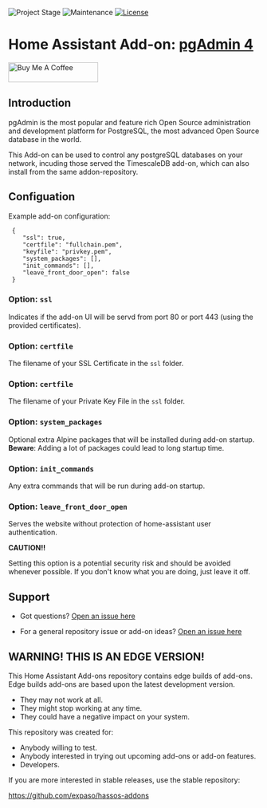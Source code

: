 ![Project Stage][project-stage-shield]
![Maintenance][maintenance-shield]
[![License][license-shield]](https://github.com/expaso/hassos-addon-pgadmin4/LICENSE.md)

# Home Assistant Add-on: [pgAdmin 4](https://www.pgadmin.org/)

<a href="https://www.buymeacoffee.com/expaso" target="_blank"><img src="https://cdn.buymeacoffee.com/buttons/v2/default-yellow.png" alt="Buy Me A Coffee" style="height: 40px !important;width: 180px !important;" ></a>

## Introduction

pgAdmin is the most popular and feature rich Open Source administration and development platform for PostgreSQL, the most advanced Open Source database in the world.

This Add-on can be used to control any postgreSQL databases on your network, incuding those served the TimescaleDB add-on, which can also install from the same addon-repository.

## Configuation

Example add-on configuration:

```
 {
    "ssl": true,
    "certfile": "fullchain.pem",
    "keyfile": "privkey.pem",
    "system_packages": [],
    "init_commands": [],
    "leave_front_door_open": false
 }
```

### Option: `ssl`

Indicates if the add-on UI will be servd from port 80 or port 443 (using the provided certificates).

### Option: `certfile`

The filename of your SSL Certificate in the `ssl` folder.

### Option: `certfile`

The filename of your Private Key File in the `ssl` folder.

### Option: `system_packages`

Optional extra Alpine packages that will be installed during add-on startup.
**Beware**: Adding a lot of packages could lead to long startup time.

### Option: `init_commands`

Any extra commands that will be run during add-on startup.

### Option: `leave_front_door_open`

Serves the website without protection of home-assistant user authentication.

**CAUTION!!**

Setting this option is a potential security risk and should be avoided whenever possible.
If you don't know what you are doing, just leave it off.

## Support

- Got questions?
  [Open an issue here][issues]

- For a general repository issue or add-on ideas? [Open an issue here][repo-issues]

[issues]: https://github.com/expaso/hassos-addon-pgadmin4/issues
[repo-issues]: https://github.com/expaso/hassos-addons/issues


## WARNING! THIS IS AN EDGE VERSION!

This Home Assistant Add-ons repository contains edge builds of add-ons.
Edge builds add-ons are based upon the latest development version.

- They may not work at all.
- They might stop working at any time.
- They could have a negative impact on your system.

This repository was created for:

- Anybody willing to test.
- Anybody interested in trying out upcoming add-ons or add-on features.
- Developers.

If you are more interested in stable releases, use the stable repository:

<https://github.com/expaso/hassos-addons>


[project-stage-shield]: https://img.shields.io/badge/project%20stage-production%20ready-brightgreen.svg
[release-shield]: https://img.shields.io/badge/version-60fb318-blue.svg
[release]: https://github.com/expaso/hassos-addon-pgadmin4/tree/60fb318
[license-shield]: https://img.shields.io/github/license/expaso/hassos-addon-pgAdmin4.svg
[maintenance-shield]: https://img.shields.io/maintenance/yes/2024.svg